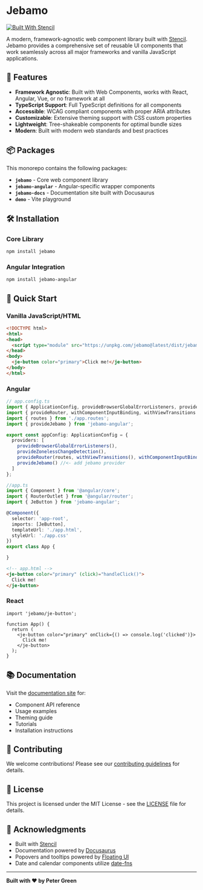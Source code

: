 # Jebamo

[![Built With Stencil](https://img.shields.io/badge/-Built%20With%20Stencil-16161d.svg?logo=data%3Aimage%2Fsvg%2Bxml%3Bbase64%2CPD94bWwgdmVyc2lvbj0iMS4wIiBlbmNvZGluZz0idXRmLTgiPz4KPCEtLSBHZW5lcmF0b3I6IEFkb2JlIElsbHVzdHJhdG9yIDE5LjIuMSwgU1ZHIEV4cG9ydCBQbHVnLUluIC4gU1ZHIFZlcnNpb246IDYuMDAgQnVpbGQgMCkgIC0tPgo8c3ZnIHZlcnNpb249IjEuMSIgaWQ9IkxheWVyXzEiIHhtbG5zPSJodHRwOi8vd3d3LnczLm9yZy8yMDAwL3N2ZyIgeG1sbnM6eGxpbms9Imh0dHA6Ly93d3cudzMub3JnLzE5OTkveGxpbmsiIHg9IjBweCIgeT0iMHB4IgoJIHZpZXdCb3g9IjAgMCA1MTIgNTEyIiBzdHlsZT0iZW5hYmxlLWJhY2tncm91bmQ6bmV3IDAgMCA1MTIgNTEyOyIgeG1sOnNwYWNlPSJwcmVzZXJ2ZSI%2BCjxzdHlsZSB0eXBlPSJ0ZXh0L2NzcyI%2BCgkuc3Qwe2ZpbGw6I0ZGRkZGRjt9Cjwvc3R5bGU%2BCjxwYXRoIGNsYXNzPSJzdDAiIGQ9Ik00MjQuNywzNzMuOWMwLDM3LjYtNTUuMSw2OC42LTkyLjcsNjguNkgxODAuNGMtMzcuOSwwLTkyLjctMzAuNy05Mi43LTY4LjZ2LTMuNmgzMzYuOVYzNzMuOXoiLz4KPHBhdGggY2xhc3M9InN0MCIgZD0iTTQyNC43LDI5Mi4xSDE4MC40Yy0zNy42LDAtOTIuNy0zMS05Mi43LTY4LjZ2LTMuNkgzMzJjMzcuNiwwLDkyLjcsMzEsOTIuNyw2OC42VjI5Mi4xeiIvPgo8cGF0aCBjbGFzcz0ic3QwIiBkPSJNNDI0LjcsMTQxLjdIODcuN3YtMy42YzAtMzcuNiw1NC44LTY4LjYsOTIuNy02OC42SDMzMmMzNy45LDAsOTIuNywzMC43LDkyLjcsNjguNlYxNDEuN3oiLz4KPC9zdmc%2BCg%3D%3D&colorA=16161d&style=flat-square)](https://stenciljs.com)

A modern, framework-agnostic web component library built with [Stencil](https://stenciljs.com/). Jebamo provides a comprehensive set of reusable UI components that work seamlessly across all major frameworks and vanilla JavaScript applications.

## 🚀 Features

- **Framework Agnostic**: Built with Web Components, works with React, Angular, Vue, or no framework at all
- **TypeScript Support**: Full TypeScript definitions for all components
- **Accessible**: WCAG compliant components with proper ARIA attributes
- **Customizable**: Extensive theming support with CSS custom properties
- **Lightweight**: Tree-shakeable components for optimal bundle sizes
- **Modern**: Built with modern web standards and best practices

## 📦 Packages

This monorepo contains the following packages:

- **`jebamo`** - Core web component library
- **`jebamo-angular`** - Angular-specific wrapper components
- **`jebamo-docs`** - Documentation site built with Docusaurus
- **`demo`** - Vite playground

## 🛠️ Installation

### Core Library

```bash
npm install jebamo
```

### Angular Integration

```bash
npm install jebamo-angular
```

## 🎯 Quick Start

### Vanilla JavaScript/HTML

```html
<!DOCTYPE html>
<html>
<head>
  <script type="module" src="https://unpkg.com/jebamo@latest/dist/jebamo/jebamo.esm.js"></script>
</head>
<body>
  <je-button color="primary">Click me!</je-button>
</body>
</html>
```

### Angular

```typescript
// app.config.ts
import { ApplicationConfig, provideBrowserGlobalErrorListeners, provideZonelessChangeDetection } from '@angular/core';
import { provideRouter, withComponentInputBinding, withViewTransitions } from '@angular/router';
import { routes } from './app.routes';
import { provideJebamo } from 'jebamo-angular';

export const appConfig: ApplicationConfig = {
  providers: [
    provideBrowserGlobalErrorListeners(),
    provideZonelessChangeDetection(),
    provideRouter(routes, withViewTransitions(), withComponentInputBinding()),
    provideJebamo() //<- add jebamo provider
  ]
};
```

```typescript
//app.ts
import { Component } from '@angular/core';
import { RouterOutlet } from '@angular/router';
import { JeButton } from 'jebamo-angular';

@Component({
  selector: 'app-root',
  imports: [JeButton],
  templateUrl: './app.html',
  styleUrl: './app.css'
})
export class App {

}
```

```html
<!-- app.html -->
<je-button color="primary" (click)="handleClick()">
  Click me!
</je-button>
```

### React

```tsx
import 'jebamo/je-button';

function App() {
  return (
    <je-button color="primary" onClick={() => console.log('clicked')}>
      Click me!
    </je-button>
  );
}
```

## 📚 Documentation

Visit the [documentation site](https://jebamo.com) for:
- Component API reference
- Usage examples
- Theming guide
- Tutorials
- Installation instructions

## 🤝 Contributing

We welcome contributions! Please see our [contributing guidelines](CONTRIBUTING.md) for details.

## 📄 License

This project is licensed under the MIT License - see the [LICENSE](LICENSE) file for details.

## 🙏 Acknowledgments

- Built with [Stencil](https://stenciljs.com/)
- Documentation powered by [Docusaurus](https://docusaurus.io/)
- Popovers and tooltips powered by [Floating UI](https://floating-ui.com)
- Date and calendar components utilize [date-fns](https://date-fns.org)

---

**Built with ❤️ by Peter Green**
